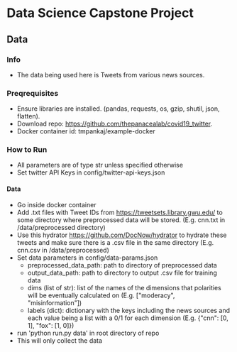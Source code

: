 # Data Science Capstone Project

## Data
### Info
* The data being used here is Tweets from various news sources.
### Preqrequisites
* Ensure libraries are installed. (pandas, requests, os, gzip, shutil, json, flatten).
* Download repo: https://github.com/thepanacealab/covid19_twitter.
* Docker container id: tmpankaj/example-docker
### How to Run
* All parameters are of type str unless specified otherwise
* Set twitter API Keys in config/twitter-api-keys.json
#### Data 
* Go inside docker container
* Add .txt files with Tweet IDs from https://tweetsets.library.gwu.edu/ to some directory where preprocessed data will be stored. (E.g. cnn.txt in /data/preprocessed directory)
* Use this hydrator https://github.com/DocNow/hydrator to hydrate these tweets and make sure there is a .csv file in the same directory (E.g. cnn.csv in /data/preprocessed)
* Set data parameters in config/data-params.json
   * preprocessed_data_path: path to directory of preprocessed data
   * output_data_path: path to directory to output .csv file for training data
   * dims (list of str): list of the names of the dimensions that polarities will be eventually calculated on (E.g. ["moderacy", "misinformation"])
   * labels (dict): dictionary with the keys including the news sources and each value being a list with a 0/1 for each dimension (E.g. {"cnn": [0, 1], "fox": [1, 0]})
* run 'python run.py data' in root directory of repo
* This will only collect the data

